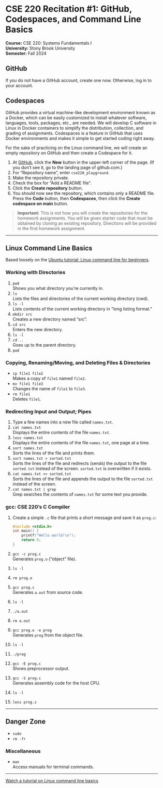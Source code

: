 # CSE 220 Recitation #1: GitHub, Codespaces, and Command Line Basics

**Course:** CSE 220: Systems Fundamentals I  
**University:** Stony Brook University  
**Semester:** Fall 2024

## GitHub

If you do not have a GitHub account, create one now. Otherwise, log in to your account.

## Codespaces

GitHub provides a virtual machine-like development environment known as a Docker, which can be easily customized to install whatever software, languages, tools, packages, etc., are needed. We will develop C software in Linux in Docker containers to simplify the distribution, collection, and grading of assignments. Codespaces is a feature in GitHub that uses Docker environments and makes it simple to get started coding right away.

For the sake of practicing on the Linux command line, we will create an empty repository on GitHub and then create a Codespace for it.

1. At [GitHub](https://github.com), click the **New** button in the upper-left corner of the page. (If you don’t see it, go to the landing page of github.com.)
2. For “Repository name”, enter `cse220_playground`.
3. Make the repository private.
4. Check the box for “Add a README file”.
5. Click the **Create repository** button.
6. You should now see the repository, which contains only a README file. Press the **Code** button, then **Codespaces**, then click the **Create codespace on main** button.

> **Important:** This is not how you will create the repositories for the homework assignments. You will be given starter code that must be obtained by cloning an existing repository. Directions will be provided in the first homework assignment.

---

## Linux Command Line Basics

Based loosely on the [Ubuntu tutorial: Linux command line for beginners](https://ubuntu.com/tutorials/command-line-for-beginners#1-overview).

### Working with Directories

1. `pwd`  
   Shows you what directory you're currently in.
2. `ls`  
   Lists the files and directories of the current working directory (cwd).
3. `ls -l`  
   Lists contents of the current working directory in "long listing format."
4. `mkdir src`  
   Creates a new directory named “src”.
5. `cd src`  
   Enters the new directory.
6. `ls -l`
7. `cd ..`  
   Goes up to the parent directory.
8. `pwd`

### Copying, Renaming/Moving, and Deleting Files & Directories

- `cp file1 file2`  
  Makes a copy of `file1` named `file2`.
- `mv file1 file3`  
  Changes the name of `file1` to `file3`.
- `rm file1`  
  Deletes `file1`.

### Redirecting Input and Output; Pipes

1. Type a few names into a new file called `names.txt`.
2. `cat names.txt`  
   Displays the entire contents of the file `names.txt`.
3. `less names.txt`  
   Displays the entire contents of the file `names.txt`, one page at a time.
4. `sort names.txt`  
   Sorts the lines of the file and prints them.
5. `sort names.txt > sorted.txt`  
   Sorts the lines of the file and redirects (sends) the output to the file `sorted.txt` instead of the screen. `sorted.txt` is overwritten if it exists.
6. `cat names.txt >> sorted.txt`  
   Sorts the lines of the file and appends the output to the file `sorted.txt` instead of the screen.
7. `cat names.txt | grep`  
   Grep searches the contents of `names.txt` for some text you provide.

### gcc: CSE 220’s C Compiler

1. Create a simple `.c` file that prints a short message and save it as `prog.c`:

    ```c
    #include <stdio.h>
    int main() {
        printf("Hello world!\n");
        return 0;
    }
    ```

2. `gcc -c prog.c`  
   Generates `prog.o` (“object” file).
3. `ls -l`
4. `rm prog.o`
5. `gcc prog.c`  
   Generates `a.out` from source code.
6. `ls -l`
7. `./a.out`
8. `rm a.out`
9. `gcc prog.o -o prog`  
   Generates `prog` from the object file.
10. `ls -l`
11. `./prog`
12. `gcc -E prog.c`  
    Shows preprocessor output.
13. `gcc -S prog.c`  
    Generates assembly code for the host CPU.
14. `ls -l`
15. `less prog.s`

---

## Danger Zone

- `sudo`
- `rm -fr`

### Miscellaneous

- `man`  
  Access manuals for terminal commands.

---

[Watch a tutorial on Linux command line basics](https://youtu.be/siwpn14IE7E?t=29)
